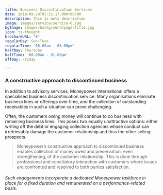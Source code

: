 ```yaml
---
title: Business Discontinuation Services
date: 2018-09-29T05:51:17.000+00:00
description: This is meta description
image: images/service/service-6.jpg
bgImage: images/background/page-title.jpg
icon: ti-thought
brochureURL: "#"
regularDay: Sun-Tues
regularTime: '08.00am - 06.00pm'
halfDay: Thursday
halfTime: '08.00am - 01.00pm'
offDay: Friday

---
```

### **A constructive approach to discontinued business**

In addition to advisory services, Moneypower International offers a specialised business discontinuation service. Many organisations eliminate business lines or offerings over time, and the collection of outstanding receivables in such a situation can prove challenging.

Often, the customers owing money will continue to do business with remaining business lines. This poses two equally unattractive options: either writing off the debt or engaging collection agencies whose conduct can irretrievably damage the customer relationship and thus the other selling prospects.

> Moneypower’s constructive approach to discontinued business enables collection of money owed and preservation, even strengthening, of the customer relationship. This is done through professional and conciliatory interaction with customers where issues are confronted and resolved to both parties satisfaction.

###### Such engagements incorporate a dedicated Moneypower taskforce in place for a fixed duration and remunerated on a performance-related basis.